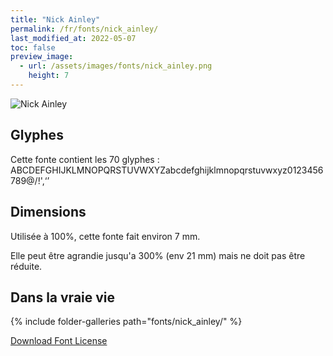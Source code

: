 ```yaml
---
title: "Nick Ainley"
permalink: /fr/fonts/nick_ainley/
last_modified_at: 2022-05-07
toc: false
preview_image:
  - url: /assets/images/fonts/nick_ainley.png
    height: 7
---
```

![Nick Ainley](/assets/images/fonts/nick_ainley.png)

## Glyphes

Cette fonte contient les 70 glyphes :
ABCDEFGHIJKLMNOPQRSTUVWXYZabcdefghijklmnopqrstuvwxyz0123456789@/!',‘’

## Dimensions

Utilisée à 100%, cette fonte fait environ 7 mm.

Elle peut être agrandie jusqu'a 300% (env 21 mm) mais ne doit pas être réduite.

## Dans la vraie vie

{% include folder-galleries path="fonts/nick_ainley/" %}



[Download Font License](https://github.com/inkstitch/inkstitch/tree/main/fonts/nick_ainley/LICENSE)
